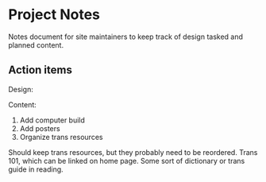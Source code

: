 # Project Notes
Notes document for site maintainers to keep track of design tasked and planned content.

## Action items
Design:

Content:
1. Add computer build
2. Add posters
3. Organize trans resources

Should keep trans resources, but they probably need to be reordered.
Trans 101, which can be linked on home page. Some sort of dictionary or trans guide in reading.
